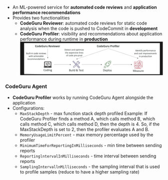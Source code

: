 - An ML-powered service for **automated code reviews** and **application performance recommendations**
- Provides two functionalities
    - **CodeGuru Reviewer**: automated code reviews for static code analysis when the code is pushed to CodeCommit in **development**
    - **CodeGuru Profiler**: visibility and recommendations about application performance during
    runtime in **production**
![alt text](image-3.png)
### CodeGuru Agent

- **CodeGuru Profiler** works by running CodeGuru Agent alongside the application
- Configurations:
    - `MaxStackDepth` - max function stack depth profiled
        Example: If CodeGuru Profiler finds a method A, which calls method B, which calls
        method C, which calls method D, then the depth is 4. So, if the MaxStackDepth is set to 2, then the profiler evaluates A and B.
    - `MemoryUsageLimitPercent` - max memory percentage used by the profiler
    - `MinimumTimeForReportingInMilliseconds` - min time between sending reports
    - `ReportinglntervalInMilliseconds` - time interval between sending reports
    - `SamplingIntervallnMilliseconds` - the sampling interval that is used to profile
    samples (reduce to have a higher sampling rate)